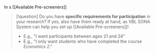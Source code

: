 
In s
[[Available Pre-screeners]]



>[!question]
>Do you have **specific requirements for participation** in your research? If yes, also have them ready at hand, as VBL SONA System can help you set up [[Available Pre-screeners]]! 
>- E.g., "I want participants between ages 21 and 24"
>- E.g., "I only want students who have completed the course *Economics 2*."

